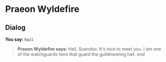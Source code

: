 # Praeon Wyldefire
## Dialog

**You say:** `hail`



>**Praeon Wyldefire says:** Hail, Soandso. It's nice to meet you. I am one of the watchguards here that guard the guildmeeting hall.
end
